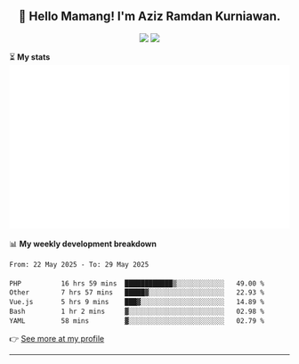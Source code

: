 <h2 align="center">👋 Hello Mamang! I'm Aziz Ramdan Kurniawan.</h2>  
<p align="center">
  <img src="https://komarev.com/ghpvc/?username=azizramdan">
  <img src="https://wakatime.com/badge/user/90056fa0-4c31-4eca-954e-2a3ac05896f9.svg">
</p>
    
⏳ **My stats**  
![](https://raw.githubusercontent.com/azizramdan/github-stats/master/generated/overview.svg#gh-dark-mode-only)

📊 **My weekly development breakdown**
<!--START_SECTION:waka-->

```txt
From: 22 May 2025 - To: 29 May 2025

PHP          16 hrs 59 mins  ████████████▒░░░░░░░░░░░░   49.00 %
Other        7 hrs 57 mins   █████▓░░░░░░░░░░░░░░░░░░░   22.93 %
Vue.js       5 hrs 9 mins    ███▓░░░░░░░░░░░░░░░░░░░░░   14.89 %
Bash         1 hr 2 mins     ▓░░░░░░░░░░░░░░░░░░░░░░░░   02.98 %
YAML         58 mins         ▓░░░░░░░░░░░░░░░░░░░░░░░░   02.79 %
```

<!--END_SECTION:waka-->
👉 [See more at my profile](https://wakatime.com/@azizramdan)
***
